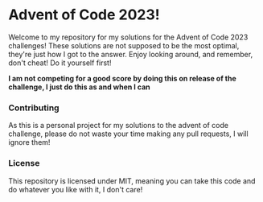 
# Advent of Code 2023!

Welcome to my repository for my solutions for the Advent of Code 2023 challenges!
These solutions are not supposed to be the most optimal, they're just how I got to the answer.
Enjoy looking around, and remember, don't cheat! Do it yourself first!

**I am not competing for a good score by doing this on release of the challenge, I just do this as and when I can**

### Contributing

As this is a personal project for my solutions to the advent of code challenge, please do not waste your time making any pull requests, I will ignore them!

### License

This repository is licensed under MIT, meaning you can take this code and do whatever you like with it, I don't care!